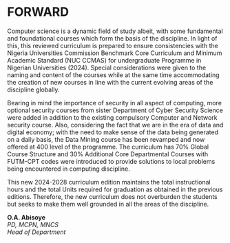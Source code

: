 # FORWARD

Computer science is a dynamic field of study albeit, with some fundamental and foundational courses which form the basis of the discipline. In light of this, this reviewed curriculum is prepared to ensure consistencies with the Nigeria Universities Commission Benchmark Core Curriculum and Minimum Academic Standard (NUC CCMAS) for undergraduate Programme in Nigerian Universities (2024). Special considerations were given to the naming and content of the courses while at the same time accommodating the creation of new courses in line with the current evolving areas of the discipline globally.

Bearing in mind the importance of security in all aspect of computing, more optional security courses from sister Department of Cyber Security Science were added in addition to the existing compulsory Computer and Network security course. Also, considering the fact that we are in the era of data and digital economy; with the need to make sense of the data being generated on a daily basis, the Data Mining course has been revamped and now offered at 400 level of the programme. The curriculum has 70% Global Course Structure and 30% Additional Core Departmental Courses with FUTM-CPT codes were introduced to provide solutions to local problems being encountered in computing discipline.

This new 2024-2028 curriculum edition maintains the total instructional hours and the total Units required for graduation as obtained in the previous editions. Therefore, the new curriculum does not overburden the students but seeks to make them well grounded in all the areas of the discipline.

**O.A. Abisoye**  
*PD, MCPN, MNCS*  
*Head of Department*
